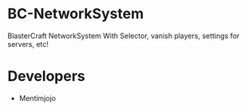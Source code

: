 # BC-NetworkSystem
BlasterCraft NetworkSystem With Selector, vanish players, settings for servers, etc!

# Developers
 - Mentimjojo
